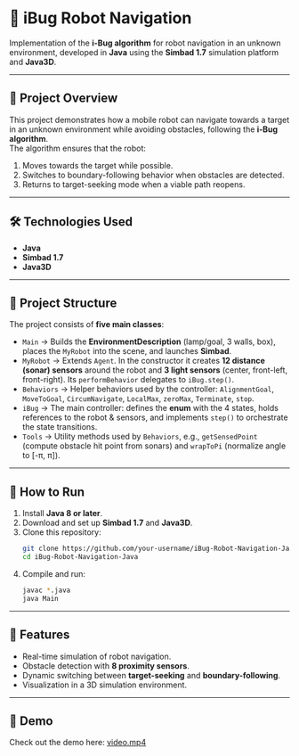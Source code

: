 # 🤖 iBug Robot Navigation

Implementation of the **i-Bug algorithm** for robot navigation in an unknown environment, developed in **Java** using the **Simbad 1.7** simulation platform and **Java3D**.

---

## 📖 Project Overview
This project demonstrates how a mobile robot can navigate towards a target in an unknown environment while avoiding obstacles, following the **i-Bug algorithm**.  
The algorithm ensures that the robot:
1. Moves towards the target while possible.
2. Switches to boundary-following behavior when obstacles are detected.
3. Returns to target-seeking mode when a viable path reopens.

---

## 🛠️ Technologies Used
- **Java**
- **Simbad 1.7**
- **Java3D**

---

## 📂 Project Structure
The project consists of **five main classes**:

- `Main` → Builds the **EnvironmentDescription** (lamp/goal, 3 walls, box), places the `MyRobot` into the scene, and launches **Simbad**.  
- `MyRobot` → Extends `Agent`. In the constructor it creates **12 distance (sonar) sensors** around the robot and **3 light sensors** (center, front-left, front-right). Its `performBehavior` delegates to `iBug.step()`.  
- `Behaviors` → Helper behaviors used by the controller: `AlignmentGoal`, `MoveToGoal`, `CircumNavigate`, `LocalMax`, `zeroMax`, `Terminate`, `stop`.  
- `iBug` → The main controller: defines the **enum** with the 4 states, holds references to the robot & sensors, and implements `step()` to orchestrate the state transitions.  
- `Tools` → Utility methods used by `Behaviors`, e.g., `getSensedPoint` (compute obstacle hit point from sonars) and `wrapToPi` (normalize angle to [-π, π]).  

---

## 🚀 How to Run
1. Install **Java 8 or later**.  
2. Download and set up **Simbad 1.7** and **Java3D**.  
3. Clone this repository:
   ```bash
   git clone https://github.com/your-username/iBug-Robot-Navigation-Java.git
   cd iBug-Robot-Navigation-Java
   ```
4. Compile and run:
   ```bash
   javac *.java
   java Main
   ```

---

## 🎯 Features
- Real-time simulation of robot navigation.  
- Obstacle detection with **8 proximity sensors**.  
- Dynamic switching between **target-seeking** and **boundary-following**.  
- Visualization in a 3D simulation environment.  

---

## 📸 Demo
Check out the demo here: [video.mp4](video.mp4)
